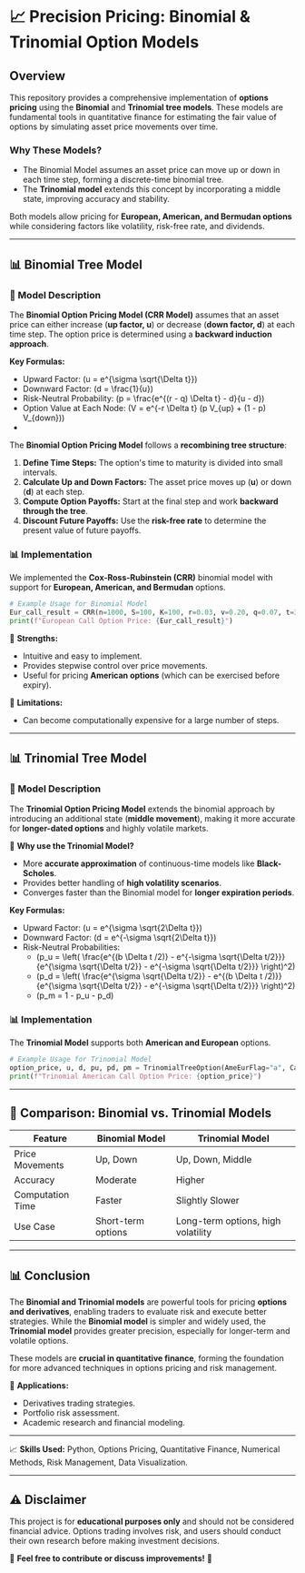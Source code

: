 # 📈 Precision Pricing: Binomial & Trinomial Option Models

## Overview

This repository provides a comprehensive implementation of **options pricing** using the **Binomial** and **Trinomial tree models**. These models are fundamental tools in quantitative finance for estimating the fair value of options by simulating asset price movements over time.

### Why These Models?

- The Binomial Model assumes an asset price can move up or down in each time step, forming a discrete-time binomial tree.
- The **Trinomial model** extends this concept by incorporating a middle state, improving accuracy and stability.

Both models allow pricing for **European, American, and Bermudan options** while considering factors like volatility, risk-free rate, and dividends.

---

## 📊 Binomial Tree Model

### 🔬 Model Description

The **Binomial Option Pricing Model (CRR Model)** assumes that an asset price can either increase (**up factor, u**) or decrease (**down factor, d**) at each time step. The option price is determined using a **backward induction approach**.

**Key Formulas:**

- Upward Factor: \(u = e^{\sigma \sqrt{\Delta t}}\)
- Downward Factor: \(d = \frac{1}{u}\)
- Risk-Neutral Probability: \(p = \frac{e^{(r - q) \Delta t} - d}{u - d}\)
- Option Value at Each Node: \(V = e^{-r \Delta t} (p V_{up} + (1 - p) V_{down})\)
-
The **Binomial Option Pricing Model** follows a **recombining tree structure**:

1. **Define Time Steps:** The option's time to maturity is divided into small intervals.
2. **Calculate Up and Down Factors:** The asset price moves up (**u**) or down (**d**) at each step.
3. **Compute Option Payoffs:** Start at the final step and work **backward through the tree**.
4. **Discount Future Payoffs:** Use the **risk-free rate** to determine the present value of future payoffs.

### 📊 Implementation

We implemented the **Cox-Ross-Rubinstein (CRR)** binomial model with support for **European, American, and Bermudan** options.

```python
# Example Usage for Binomial Model
Eur_call_result = CRR(n=1000, S=100, K=100, r=0.03, v=0.20, q=0.07, t=3, l=500, PutCall="C", OpStyle='E')
print(f"European Call Option Price: {Eur_call_result}")
```

🔹 **Strengths:**

- Intuitive and easy to implement.
- Provides stepwise control over price movements.
- Useful for pricing **American options** (which can be exercised before expiry).

🔹 **Limitations:**

- Can become computationally expensive for a large number of steps.

---

## 📊 Trinomial Tree Model

### 🔬 Model Description

The **Trinomial Option Pricing Model** extends the binomial approach by introducing an additional state (**middle movement**), making it more accurate for **longer-dated options** and highly volatile markets.

📌 **Why use the Trinomial Model?**

- More **accurate approximation** of continuous-time models like **Black-Scholes**.
- Provides better handling of **high volatility scenarios**.
- Converges faster than the Binomial model for **longer expiration periods**.

**Key Formulas:**

- Upward Factor: \(u = e^{\sigma \sqrt{2\Delta t}}\)
- Downward Factor: \(d = e^{-\sigma \sqrt{2\Delta t}}\)
- Risk-Neutral Probabilities:
  - \(p_u = \left( \frac{e^{(b \Delta t /2)} - e^{-\sigma \sqrt{\Delta t/2}}}{e^{\sigma \sqrt{\Delta t/2}} - e^{-\sigma \sqrt{\Delta t/2}}} \right)^2\)
  - \(p_d = \left( \frac{e^{\sigma \sqrt{\Delta t/2}} - e^{(b \Delta t /2)}}{e^{\sigma \sqrt{\Delta t/2}} - e^{-\sigma \sqrt{\Delta t/2}}} \right)^2\)
  - \(p_m = 1 - p_u - p_d\)

### 📊 Implementation

The **Trinomial Model** supports both **American and European** options.

```python
# Example Usage for Trinomial Model
option_price, u, d, pu, pd, pm = TrinomialTreeOption(AmeEurFlag="a", CallPutFlag="c", S=100, X=100, Time=3, r=0.03, b=-0.04, sigma=0.2, n=9)
print(f"Trinomial American Call Option Price: {option_price}")
```

---

## 🌟 Comparison: Binomial vs. Trinomial Models

| Feature          | Binomial Model     | Trinomial Model                    |
| ---------------- | ------------------ | ---------------------------------- |
| Price Movements  | Up, Down           | Up, Down, Middle                   |
| Accuracy         | Moderate           | Higher                             |
| Computation Time | Faster             | Slightly Slower                    |
| Use Case         | Short-term options | Long-term options, high volatility |

---


## 📊 Conclusion

The **Binomial and Trinomial models** are powerful tools for pricing **options and derivatives**, enabling traders to evaluate risk and execute better strategies. While the **Binomial model** is simpler and widely used, the **Trinomial model** provides greater precision, especially for longer-term and volatile options.

These models are **crucial in quantitative finance**, forming the foundation for more advanced techniques in options pricing and risk management.

🔹 **Applications:**

- Derivatives trading strategies.
- Portfolio risk assessment.
- Academic research and financial modeling.

---
📈 **Skills Used:** Python, Options Pricing, Quantitative Finance, Numerical Methods, Risk Management, Data Visualization.

---

## ⚠️ Disclaimer

This project is for **educational purposes only** and should not be considered financial advice. Options trading involves risk, and users should conduct their own research before making investment decisions.

📌 **Feel free to contribute or discuss improvements!** 🚀


